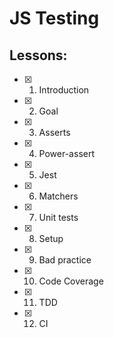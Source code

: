 # JS Testing
## Lessons:
  - [x] 1. Introduction
  - [x] 2. Goal
  - [x] 3. Asserts
  - [x] 4. Power-assert
  - [x] 5. Jest
  - [x] 6. Matchers
  - [x] 7. Unit tests
  - [x] 8. Setup
  - [x] 9. Bad practice
  - [x] 10. Code Coverage
  - [x] 11. TDD
  - [x] 12. CI
